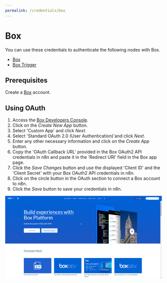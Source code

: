 ```yaml
---
permalink: /credentials/box
---
```


# Box

You can use these credentials to authenticate the following nodes with Box.
- [Box](../../nodes-library/nodes/Box/README.md)
- [Box Trigger](../../nodes-library/trigger-nodes/BoxTrigger/README.md)

## Prerequisites

Create a [Box](https://www.box.com/) account.

## Using OAuth

1. Access the [Box Developers Console](https://app.box.com/developers/console).
2. Click on the *Create New App* button.
3. Select 'Custom App' and click *Next*.
4. Select 'Standard OAuth 2.0 (User Authentication)'and click *Next*.
5. Enter any other necessary information and click on the *Create App* button.
6. Copy the 'OAuth Callback URL' provided in the Box OAuth2 API credentials in n8n and paste it in the 'Redirect URI' field in the Box app page.
7. Click the *Save Changes* button and use the displayed 'Client ID' and the 'Client Secret' with your Box OAuth2 API credentials in n8n.
10. Click on the circle button in the OAuth section to connect a Box account to n8n.
11. Click the *Save* button to save your credentials in n8n.

![Getting Box credentials](./using-oauth.gif)
